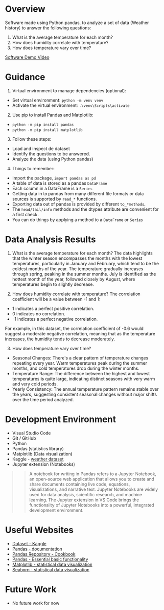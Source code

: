 # Overview

Software made using Python pandas, to analyze a set of data (Weather history) to answer the following questions:
1. What is the average temperature for each month?
2. How does humidity correlate with temperature?
3. How does temperature vary over time?


[Software Demo Video](https://youtu.be/vzKXLfYAJxA)

# Guidance
1. Virtual environment to manage dependencies (optional):
  - Set virtual environment: `python -m venv venv`
  - Activate the virtual environment: `.\venv\Scripts\activate`
2. Use pip to install Pandas and Matplotlib: 
  - `python -m pip install pandas`
  - `python -m pip install matplotlib`
3. Follow these steps:
  - Load and inspect de dataset
  - Identify the questions to be answered.
  - Analyze the data (using Python pandas)
4. Things to remember:
  - Import the package, `import pandas as pd`
  - A table of data is stored as a pandas `DataFrame`
  - Each column in a DataFrame is a `Series`
  - Getting data in to pandas from many different file formats or data sources is supported by `read_*` functions.
  - Exporting data out of pandas is provided by different `to_*methods`.
  - The `head/tail/info` methods and the dtypes attribute are convenient for a first check.
  - You can do things by applying a method to a `DataFrame` or `Series`

# Data Analysis Results

1. What is the average temperature for each month?
The data highlights that the winter season encompasses the months with the lowest temperatures, particularly in January and February, which tend to be the coldest months of the year. The temperature gradually increases through spring, peaking in the summer months. July is identified as the hottest month of the year, followed closely by August, where temperatures begin to slightly decrease.


2. How does humidity correlate with temperature?
The correlation coefficient will be a value between -1 and 1:
  - 1 indicates a perfect positive correlation.
  - 0 indicates no correlation.
  - -1 indicates a perfect negative correlation.

  For example, in this dataset, the correlation coefficient of -0.6 would suggest a moderate negative correlation, meaning that as the temperature increases, the humidity tends to decrease moderately.

3. How does temperature vary over time?
  - Seasonal Changes: There's a clear pattern of temperature changes repeating every year. Warm temperatures peak during the summer months, and cold temperatures drop during the winter months.
  - Temperature Range: The difference between the highest and lowest temperatures is quite large, indicating distinct seasons with very warm and very cold periods.
  - Yearly Consistency: The annual temperature pattern remains stable over the years, suggesting consistent seasonal changes without major shifts over the time period analyzed.

# Development Environment

- Visual Studio Code
- Git / GitHub
- Python
- Pandas (statistics library)
- Matplotlib (Data visualization)
- Kaggle - [weather dataset](https://www.kaggle.com/datasets/muthuj7/weather-dataset)
- Jupyter extension (Notebooks)

>> A notebook for writing in Pandas refers to a Jupyter Notebook, an open-source web application that allows you to create and share documents containing live code, equations, visualizations, and narrative text. Jupyter Notebooks are widely used for data analysis, scientific research, and machine learning. The Jupyter extension in VS Code brings the functionality of Jupyter Notebooks into a powerful, integrated development environment.

# Useful Websites

* [Dataset - Kaggle](https://www.kaggle.com/)
* [Pandas - documentation](https://pandas.pydata.org/docs/)
* [Pandas Repository - Cookbook](https://pandas.pydata.org/docs/user_guide/cookbook.html#cookbook)
* [Pandas - Essential basic functionality](https://pandas.pydata.org/docs/user_guide/basics.html#basics)
* [Matplotlib - statistical data visualization](https://matplotlib.org/stable/)
* [Seaborn - statistical data visualization](https://seaborn.pydata.org/index.html)

# Future Work

* No future work for now